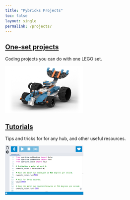 ```yaml
---
title: "Pybricks Projects"
toc: false
layout: single
permalink: /projects/
---
```


## [One-set projects](/projects/sets/)

Coding projects you can do with one LEGO set.

<a href="/projects/sets">
<img src="/assets/images/home-community.png" width="50%" />
</a>

## [Tutorials](/projects/tutorials/)

Tips and tricks for for any hub, and other useful resources.

<a href="/projects/tutorials">
<img src="/assets/images/home-code-2.png" width="50%" />
</a>
